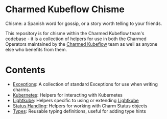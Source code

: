 # Charmed Kubeflow Chisme

Chisme: a Spanish word for gossip, or a story worth telling to your friends.  

This repository is for chisme within the Charmed Kubeflow team's codebase - it is a collection of helpers for use in 
both the Charmed Operators maintained by the [Charmed Kubeflow](ckf) team as well as anyone else who benefits from them.

# Contents

* [Exceptions](./src/k8s_resource_handler/exceptions/README.md): A collection of standard Exceptions for use when writing charms.
* [Kubernetes](./src/k8s_resource_handler/kubernetes/README.md): Helpers for interacting with Kubernetes
* [Lightkube](./src/k8s_resource_handler/lightkube/README.md-dir): Helpers specific to using or extending [Lightkube](lightkube-rtd)
* [Status Handling](./src/k8s_resource_handler/status_handling/README.md): Helpers for working with Charm Status objects
* [Types](./src/k8s_resource_handler/types/README.md): Reusable typing definitions, useful for adding type hints

[ckf]: https://charmed-kubeflow.io/
[lightkube-rtd]: https://lightkube.readthedocs.io/en/latest/
